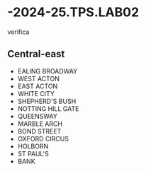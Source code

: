 # -2024-25.TPS.LAB02
verifica
## Central-east
- EALING BROADWAY
- WEST ACTON
- EAST ACTON
- WHITE CITY
- SHEPHERD'S BUSH
- NOTTING HILL GATE
- QUEENSWAY
- MARBLE ARCH
- BOND STREET
- OXFORD CIRCUS
- HOLBORN
- ST PAUL'S
- BANK
